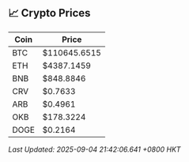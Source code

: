 ## 📈 Crypto Prices

| Coin | Price |
| ---- | ----- |
| BTC | $110645.6515 |
| ETH | $4387.1459 |
| BNB | $848.8846 |
| CRV | $0.7633 |
| ARB | $0.4961 |
| OKB | $178.3224 |
| DOGE | $0.2164 |

_Last Updated: 2025-09-04 21:42:06.641 +0800 HKT_